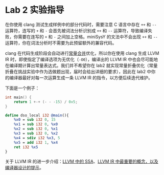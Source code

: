 # Lab 2 实验指导

在你使用 clang 测试生成样例中的部分代码时，需要注意 C 语言中存在 `++` 和 `--` 运算符，连写的 `+` 和 `-` 会首先被词法分析识别成 `++` 和 `--` 运算符，导致编译失败，你需要在连写的 `+` 和 `-` 之间加上空格。miniSysY 的文法中不会出现 `++` 和 `--` 运算符，你在词法分析时不需要为此预留额外的兼容代码。

clang 在代码生成阶段会自动进行[常量合并](https://compileroptimizations.com/category/constant_folding.htm#:~:text=Constant%20folding%20is%20a%20relatively%20easy%20optimization.%20Programmers,expansion%20and%20other%20optimizations%20such%20as%20constant%20propagation.)优化，所以你在使用 clang 生成 LLVM IR 时，即使指定了编译选项为无优化（`-O0`），编译出的 LLVM IR 中也会尽可能地在编译期计算出常量表达式。我们并不希望你在 lab2 就实现常量折叠优化（常量折叠在挑战实验中作为选做题出现，届时会给出详细的要求），因此在 lab2 中你的编译器最好对每一次运算生成一条 LLVM IR 的指令，以方便后续迭代维护。

下面是一个例子：

```c
int main() {
    return 1 +-+ (- - -15) / 0x5;
}
```

```llvm
define dso_local i32 @main(){
    %x0 = sub i32 0, 15
    %x1 = sub i32 0, %x0
    %x2 = sub i32 0, %x1
    %x3 = sub i32 0, %x2
    %x4 = sdiv i32 %x3, 5
    %x5 = add i32 1, %x4
    ret i32 %x5
}
```

关于 LLVM IR 的进一步介绍：[LLVM 中的 SSA](../pre/llvm_ir_ssa.md)、[LLVM IR 中最重要的概念，以及编译器设计的提示](../pre/design_hints.md)。
